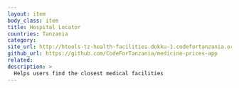 ```yaml
---
layout: item
body_class: item
title: Hospital Locator
countries: Tanzania
category: 
site_url: http://htools-tz-health-facilities.dokku-1.codefortanzania.org/
github_url: https://github.com/CodeForTanzania/medicine-prices-app
related: 
description: >
  Helps users find the closest medical facilities 
---
```

